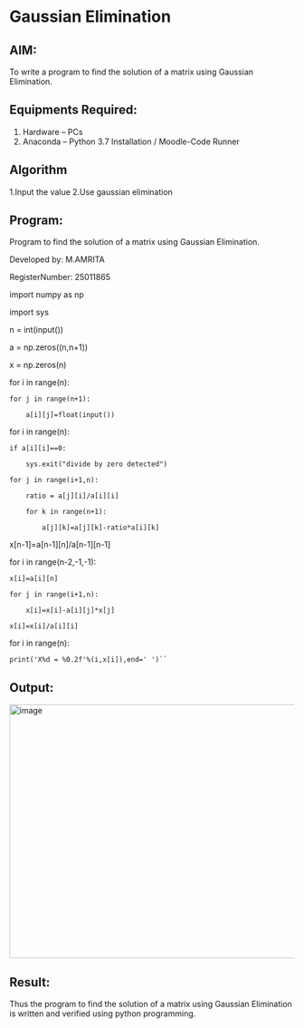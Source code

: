 # Gaussian Elimination

## AIM:
To write a program to find the solution of a matrix using Gaussian Elimination.

## Equipments Required:
1. Hardware – PCs
2. Anaconda – Python 3.7 Installation / Moodle-Code Runner

## Algorithm
1.Input the value
2.Use gaussian elimination  
 
## Program:

Program to find the solution of a matrix using Gaussian Elimination.

Developed by: M.AMRITA

RegisterNumber: 25011865

import numpy as np

import sys

n = int(input())

a = np.zeros((n,n+1))

x = np.zeros(n)

for i in range(n):

    for j in range(n+1):

        a[i][j]=float(input())

for i in range(n):

    if a[i][i]==0:

        sys.exit("divide by zero detected")

    for j in range(i+1,n):

        ratio = a[j][i]/a[i][i]

        for k in range(n+1):

            a[j][k]=a[j][k]-ratio*a[i][k]

x[n-1]=a[n-1][n]/a[n-1][n-1]

for i in range(n-2,-1,-1):

    x[i]=a[i][n]

    for j in range(i+1,n):

        x[i]=x[i]-a[i][j]*x[j]

    x[i]=x[i]/a[i][i]

for i in range(n):

    print('X%d = %0.2f'%(i,x[i]),end=' ')``

## Output:

<img width="757" height="448" alt="image" src="https://github.com/user-attachments/assets/8ce65aab-56bb-4400-8b35-7ac5e677cf73" />



## Result:

Thus the program to find the solution of a matrix using Gaussian Elimination is written and verified using python programming.

